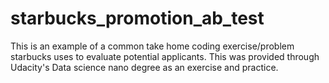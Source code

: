 # starbucks_promotion_ab_test
This is an example of a common take home coding exercise/problem starbucks uses to evaluate potential applicants.  This was provided through Udacity's Data science nano degree as an exercise and practice. 
